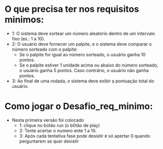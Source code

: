 # O que precisa ter nos requisitos minimos:
  * 1: O sistema deve sortear um número aleatório dentro de um intervalo fixo (ex.: 1 a 10).
*  2: O usuário deve fornecer um palpite, e o sistema deve comparar o número sorteado com o palpite:
   * Se o palpite for igual ao número sorteado, o usuário ganha 10 pontos.
   * Se o palpite estiver 1 unidade acima ou abaixo do número sorteado, o usuário ganha
   5 pontos.
   Caso contrário, o usuário não ganha pontos.
* 3: Ao final de uma rodada, o sistema deve exibir a pontuação total do usuário.
# Como jogar o Desafio_req_minimo:
* Nesta primeira versão foi colocado
   * 1: clique no botão run (o b0tão de play)
   * 2: Tente acertar o numero ente 1 a 10.
   * 3: Após cada tentativa fase pode desistir é só apertar 0 quando perguntarem se quer desistir 
